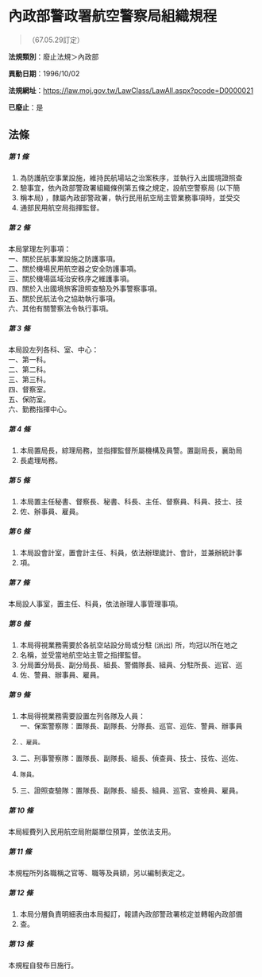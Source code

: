 # 內政部警政署航空警察局組織規程
> （67.05.29訂定）

**法規類別**：廢止法規＞內政部

**異動日期**：1996/10/02  

**法規網址**：https://law.moj.gov.tw/LawClass/LawAll.aspx?pcode=D0000021

**已廢止**：是



## 法條
##### 第 1 條
1. 為防護航空事業設施，維持民航場站之治案秩序，並執行入出國境證照查
1. 驗事宜，依內政部警政署組織條例第五條之規定，設航空警察局 (以下簡
1. 稱本局) ，隸屬內政部警政署，執行民用航空局主管業務事項時，並受交
1. 通部民用航空局指揮監督。

##### 第 2 條
本局掌理左列事項：  
一、關於民航事業設施之防護事項。  
二、關於機場民用航空器之安全防護事項。  
三、關於機場區域治安秩序之維護事項。  
四、關於入出國境旅客證照查驗及外事警察事項。  
五、關於民航法令之協助執行事項。  
六、其他有關警察法令執行事項。

##### 第 3 條
本局設左列各科、室、中心：  
一、第一科。  
二、第二科。  
三、第三科。  
四、督察室。  
五、保防室。  
六、勤務指揮中心。

##### 第 4 條
1. 本局置局長，綜理局務，並指揮監督所屬機構及員警。置副局長，襄助局
1. 長處理局務。

##### 第 5 條
1. 本局置主任秘書、督察長、秘書、科長、主任、督察員、科員、技士、技
1. 佐、辦事員、雇員。

##### 第 6 條
1. 本局設會計室，置會計主任、科員，依法辦理歲計、會計，並兼辦統計事
1. 項。

##### 第 7 條
本局設人事室，置主任、科員，依法辦理人事管理事項。

##### 第 8 條
1. 本局得視業務需要於各航空站設分局或分駐 (派出) 所，均冠以所在地之
1. 名稱，並受當地航空站主管之指揮監督。
1. 分局置分局長、副分局長、組長、警備隊長、組員、分駐所長、巡官、巡
1. 佐、警員、辦事員、雇員。

##### 第 9 條
1. 本局得視業務需要設置左列各隊及人員：  
一、保案警察隊：置隊長、副隊長、分隊長、巡官、巡佐、警員、辦事員
1.     、雇員。
1. 二、刑事警察隊：置隊長、副隊長、組長、偵查員、技士、技佐、巡佐、
1.     隊員。
1. 三、證照查驗隊：置隊長、副隊長、組長、組員、巡官、查檢員、雇員。

##### 第 10 條
本局經費列入民用航空局附屬單位預算，並依法支用。

##### 第 11 條
本規程所列各職稱之官等、職等及員額，另以編制表定之。

##### 第 12 條
1. 本局分層負責明細表由本局擬訂，報請內政部警政署核定並轉報內政部備
1. 查。

##### 第 13 條
本規程自發布日施行。


